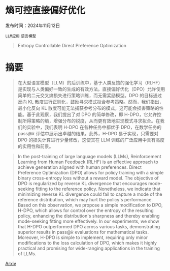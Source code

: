 # 熵可控直接偏好优化

发布时间：2024年11月12日

`LLM应用` `语言模型`

> Entropy Controllable Direct Preference Optimization

# 摘要

> 在大型语言模型（LLM）的后训练中，基于人类反馈的强化学习（RLHF）是实现与人类偏好一致的生成的有效方法。直接偏好优化（DPO）允许使用简单的二元交叉熵损失进行策略训练，而无需奖励模型。DPO 的目标通过反向 KL 散度进行正则化，鼓励寻求模式拟合参考策略。然而，我们指出，最小化反向 KL 散度可能无法捕获参考分布的模式，这可能会损害策略的性能。基于此观察，我们提出了对 DPO 的简单修改，即 H-DPO，它允许控制所得策略的熵，增强分布的锐度，从而更有效地实现模式寻求拟合。在我们的实验中，我们表明 H-DPO 在各种任务中都优于 DPO，在数学任务的 pass@$k$ 评估中展示出卓越的结果。此外，H-DPO 易于实现，只需要对 DPO 的损失计算进行少量修改，这使其在 LLM 训练的广泛应用中具有高度的实用性和前景。

> In the post-training of large language models (LLMs), Reinforcement Learning from Human Feedback (RLHF) is an effective approach to achieve generation aligned with human preferences. Direct Preference Optimization (DPO) allows for policy training with a simple binary cross-entropy loss without a reward model. The objective of DPO is regularized by reverse KL divergence that encourages mode-seeking fitting to the reference policy. Nonetheless, we indicate that minimizing reverse KL divergence could fail to capture a mode of the reference distribution, which may hurt the policy's performance. Based on this observation, we propose a simple modification to DPO, H-DPO, which allows for control over the entropy of the resulting policy, enhancing the distribution's sharpness and thereby enabling mode-seeking fitting more effectively. In our experiments, we show that H-DPO outperformed DPO across various tasks, demonstrating superior results in pass@$k$ evaluations for mathematical tasks. Moreover, H-DPO is simple to implement, requiring only minor modifications to the loss calculation of DPO, which makes it highly practical and promising for wide-ranging applications in the training of LLMs.

[Arxiv](https://arxiv.org/abs/2411.07595)